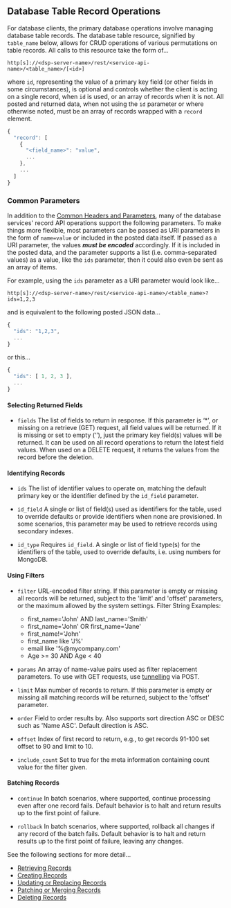 ## Database Table Record Operations

For database clients, the primary database operations involve managing database table records. The database table resource, signified by `table_name` below, allows for CRUD operations of various permutations on table records. All calls to this resource take the form of...

`http[s]://<dsp-server-name>/rest/<service-api-name>/<table_name>/[<id>]`

where `id`, representing the value of a primary key field (or other fields in some circumstances), is optional and controls whether the client is acting on a single record, when `id` is used, or an array of records when it is not. All posted and returned data, when not using the `id` parameter or where otherwise noted, must be an array of records wrapped with a `record` element.

```javascript
{
  "record": [
    {
      "<field_name>": "value",
      ...
    },
    ...
  ]
}
```


### <a name="common-params"></a>Common Parameters

In addition to the [Common Headers and Parameters](Common-Headers-Parameters), many of the database services' record API operations support the following parameters. To make things more flexible, most parameters can be passed as URI parameters in the form of `name=value` or included in the posted data itself. If passed as a URI parameter, the values **_must be encoded_** accordingly. If it is included in the posted data, and the parameter supports a list (i.e. comma-separated values) as a value, like the `ids` parameter, then it could also even be sent as an array of items.

For example, using the `ids` parameter as a URI parameter would look like...

`http[s]://<dsp-server-name>/rest/<service-api-name>/<table_name>?ids=1,2,3`

and is equivalent to the following posted JSON data...

```javascript
{
  "ids": "1,2,3",
  ...
}
```

or this...

```javascript
{
  "ids": [ 1, 2, 3 ],
  ...
}
```


####  <a name="fields"></a>Selecting Returned Fields

* `fields`
The list of fields to return in response. If this parameter is ‘*’, or missing on a retrieve (GET) request, all field values will be returned. If it is missing or set to empty (‘’), just the primary key field(s) values will be returned. It can be used on all record operations to return the latest field values. When used on a DELETE request, it returns the values from the record before the deletion.


#### <a name="identifiers"></a>Identifying Records

* `ids`
The list of identifier values to operate on, matching the default primary key or the identifier defined by the `id_field` parameter.

* `id_field`
A single or list of field(s) used as identifiers for the table, used to override defaults or provide identifiers when none are provisioned. In some scenarios, this parameter may be used to retrieve records using secondary indexes.

* `id_type`
Requires `id_field`. A single or list of field type(s) for the identifiers of the table, used to override defaults, i.e. using numbers for MongoDB.


#### <a name="filters"></a>Using Filters

* `filter`
URL-encoded filter string. If this parameter is empty or missing all records will be returned, subject to the 'limit' and 'offset' parameters, or the maximum allowed by the system settings.
Filter String Examples:

  * first_name='John' AND last_name='Smith'
  * first_name='John' OR first_name='Jane'
  * first_name!='John'
  * first_name like 'J%'
  * email like '%@mycompany.com'
  * Age >= 30 AND Age < 40


* `params`
An array of name-value pairs used as filter replacement parameters. To use with GET requests, use [tunnelling](Common-Headers-Parameters#tunnelling) via POST.

* `limit`
Max number of records to return. If this parameter is empty or missing all matching records will be returned, subject to the 'offset' parameter.

* `order`
Field to order results by. Also supports sort direction ASC or DESC such as 'Name ASC'. Default direction is ASC.

* `offset`
Index of first record to return, e.g., to get records 91-100 set offset to 90 and limit to 10.

* `include_count`
Set to true for the meta information containing count value for the filter given.


#### <a name="batching"></a>Batching Records

* `continue`
In batch scenarios, where supported, continue processing even after one record fails. Default behavior is to halt and return results up to the first point of failure.

* `rollback`
In batch scenarios, where supported, rollback all changes if any record of the batch fails. Default behavior is to halt and return results up to the first point of failure, leaving any changes.


See the following sections for more detail...

* [Retrieving Records](Database-Retrieving-Records)
* [Creating Records](Database-Creating-Records)
* [Updating or Replacing Records](Database-Updating-Records)
* [Patching or Merging Records](Database-Patching-Records)
* [Deleting Records](Database-Deleting-Records)

